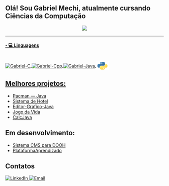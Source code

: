 ## Olá! Sou Gabriel Mechi, atualmente cursando Ciências da Computação

<!-- - 🪐 Contato: gabrielmechi04@gmail.com
- 🚀Linkedin: www.linkedin.com/in/gabriel-mechi-b415b7261 -->

<div align="center">
  <a href="https://github.com/crossedbells">
  <img height="180em" src="https://github-readme-stats.vercel.app/api/top-langs/?username=crossedbells&layout=compact&langs_count=7&theme=dracula"/>
</div>
<hr>

#### - 💻 Linguagens  
<div style="display: inline_block"><br>
  <img align="center" alt="Gabriel-C" height="30" width="40" src="https://cdn.jsdelivr.net/gh/devicons/devicon@latest/icons/c/c-original.svg" />
  <img align="center" alt="Gabriel-Cpp" height="30" width="40" src="https://cdn.jsdelivr.net/gh/devicons/devicon/icons/cplusplus/cplusplus-original.svg" />
  <img align="center" alt="Gabriel-Java" height="30" width="40" src="https://cdn.jsdelivr.net/gh/devicons/devicon@latest/icons/java/java-original.svg" />
  <img align="center" alt="Gabriel-Python" height="30" width="40" src="https://raw.githubusercontent.com/devicons/devicon/master/icons/python/python-original.svg">
</div>

## Melhores projetos:

- [Pacman — Java](https://github.com/crossedbells/Pacman---Java)  
- [Sistema de Hotel](https://github.com/crossedbells/Sistema-de-hotel-)  
- [Editor-Grafico-Java](https://github.com/crossedbells/Editor-grafico) 
- [Jogo da Vida](https://github.com/crossedbells/Jogo-da-vida)  
- [CalcJava](https://github.com/crossedbells/CalcJava)  

## Em desenvolvimento:

- [Sistema CMS para DOOH](https://github.com/Ferri-js/CMS-pra-DOOH)
- [PlataformaAprendizado](https://github.com/enzoDante/PlataformaAprendizado)

## Contatos<br>
<div>
  <!-- Contatos -->
  <a href="https://www.linkedin.com/in/gabriel-mechi-b415b7261" target="_blank">
    <img 
      loading="lazy" 
      src="https://img.shields.io/badge/-LinkedIn-%230077B5?style=for-the-badge&logo=linkedin&logoColor=white" 
      alt="LinkedIn"
      width="90"
    >
  </a>

  <a href="mailto:gabrielmechi04@gmail.com" target="_blank">
    <img 
      loading="lazy" 
      src="https://img.shields.io/badge/-Email-%23EA4335?style=for-the-badge&logo=gmail&logoColor=white" 
      alt="Email"
      width="90"
    >
  </a>
</div>




